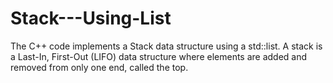 # Stack---Using-List
The C++ code implements a Stack data structure using a std::list. A stack is a Last-In, First-Out (LIFO) data structure where elements are added and removed from only one end, called the top.
